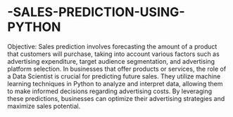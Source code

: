 # -SALES-PREDICTION-USING-PYTHON
 Objective:
Sales prediction involves forecasting the amount of a product that customers will purchase, taking into account
 various factors such as advertising expenditure, target audience segmentation, and advertising platform selection.
 In businesses that offer products or services, the role of a Data Scientist is crucial for predicting future sales.
 They utilize machine learning techniques in Python to analyze and interpret data, allowing them to make informed
 decisions regarding advertising costs. By leveraging these predictions, businesses can optimize their advertising
 strategies and maximize sales potential.
